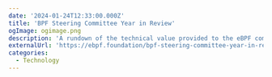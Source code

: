 ```yaml
---
date: '2024-01-24T12:33:00.000Z'
title: 'BPF Steering Committee Year in Review'
ogImage: ogimage.png
description: 'A rundown of the technical value provided to the eBPF community by the activities of the eBPF Foundation’s eBPF Steering Committee (BSC) for the year 2023'
externalUrl: 'https://ebpf.foundation/bpf-steering-committee-year-in-review/'
categories:
  - Technology
---
```


